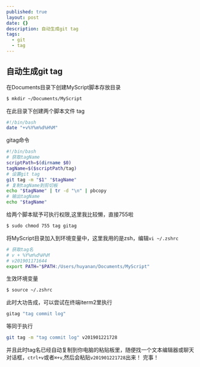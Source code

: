 ```yaml
---
published: true
layout: post
date: {}
description: 自动生成git tag
tags:
  - git
  - tag
---
```

## 自动生成git tag
在Documents目录下创建MyScript脚本存放目录
```bash
$ mkdir ~/Documents/MyScript
```
在此目录下创建两个脚本文件
tag
```bash
#!/bin/bash
date "+v%Y%m%d%H%M"
```

gitag命令
```bash
#!/bin/bash
# 获取tagName
scriptPath=$(dirname $0)
tagName=$($scriptPath/tag)
# 设置git tag
git tag -m "$1" "$tagName"
# 复制tagName到剪切板
echo "$tagName" | tr -d "\n" | pbcopy
# 输出tagName
echo "$tagName"
```

给两个脚本赋予可执行权限,这里我比较懒，直接755啦
```bash
$ sudo chmod 755 tag gitag
```
将MyScript目录加入到环境变量中，这里我用的是zsh，编辑`vi ~/.zshrc`
```bash
# 获取tag名
# v + %Y%m%d%H%M
# v201901171644
export PATH="$PATH:/Users/huyanan/Documents/MyScript"
```
生效环境变量
```bash
$ source ~/.zshrc
```
此时大功告成，可以尝试在终端iterm2里执行
```bash
gitag "tag commit log"
```
等同于执行
```bash
git tag -m "tag commit log" v201901221728
```
并且此时tag名已经自动复制到你电脑的粘贴板里，随便找一个文本编辑器或聊天对话框，`ctrl+v`或者`⌘+v`,然后会粘贴`v201901221728`出来！
完事！
